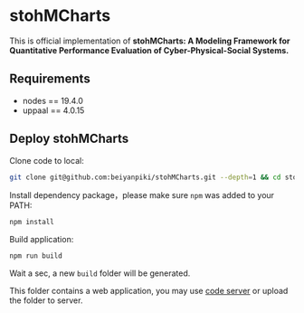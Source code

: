 # stohMCharts

This is official implementation of **stohMCharts: A Modeling Framework for Quantitative Performance Evaluation of Cyber-Physical-Social Systems.**

## Requirements

- nodes == 19.4.0
- uppaal == 4.0.15

## Deploy stohMCharts

Clone code to local:

```bash
git clone git@github.com:beiyanpiki/stohMCharts.git --depth=1 && cd stohMCharts
```

Install dependency package，please make sure `npm` was added to your PATH:

```bash
npm install
```

Build application:

```bash
npm run build
```

Wait a sec, a new `build` folder will be generated.

This folder contains a web application, you may use [code server](https://github.com/coder/code-server) or upload the folder to server.
